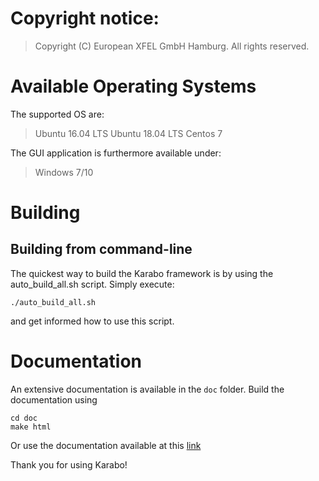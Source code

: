 # Copyright notice:

> Copyright (C) European XFEL GmbH Hamburg. All rights reserved.


# Available Operating Systems

The supported OS are: 

>  Ubuntu 16.04 LTS
> Ubuntu 18.04 LTS
> Centos 7

The GUI application is furthermore available under:

> Windows 7/10


# Building

## Building from command-line ###

The quickest way to build the Karabo framework is by using the auto_build_all.sh script. Simply execute:
    
    ./auto_build_all.sh

and get informed how to use this script.


# Documentation

An extensive documentation is available in the `doc` folder.
Build the documentation using

    cd doc
    make html

Or use the documentation available at this [link](https://in.xfel.eu/readthedocs/docs/karabo/en/latest/)

Thank you for using Karabo!

